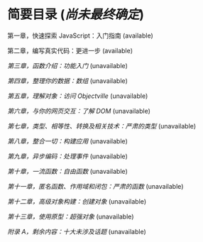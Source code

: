 # 简要目录 (*尚未最终确定*)

第一章，快速探索 JavaScript：入门指南 (available)

第二章，编写真实代码：更进一步 (available)

*第三章，函数介绍：功能入门* (unavailable)

*第四章，整理你的数据：数组* (unavailable)

*第五章，理解对象：访问 Objectville* (unavailable)

*第六章，与你的网页交互：了解 DOM* (unavailable)

*第七章，类型、相等性、转换及相关技术：严肃的类型* (unavailable)

*第八章，整合一切：构建应用* (unavailable)

*第九章，异步编码：处理事件* (unavailable)

*第十章，一流函数：自由函数* (unavailable)

*第十一章，匿名函数、作用域和闭包：严肃的函数* (unavailable)

*第十二章，高级对象构建：创建对象* (unavailable)

*第十三章，使用原型：超强对象* (unavailable)

*附录 A，剩余内容：十大未涉及话题* (unavailable)
